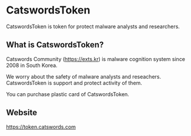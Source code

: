 # CatswordsToken
CatswordsToken is token for protect malware analysts and researchers. 

## What is CatswordsToken?
Catswords Community (https://exts.kr) is malware cognition system since 2008 in South Korea.

We worry about the safety of malware analysts and reseachers. CatswordsToken is support and protect activity of them.

You can purchase plastic card of CatswordsToken.

## Website
https://token.catswords.com
